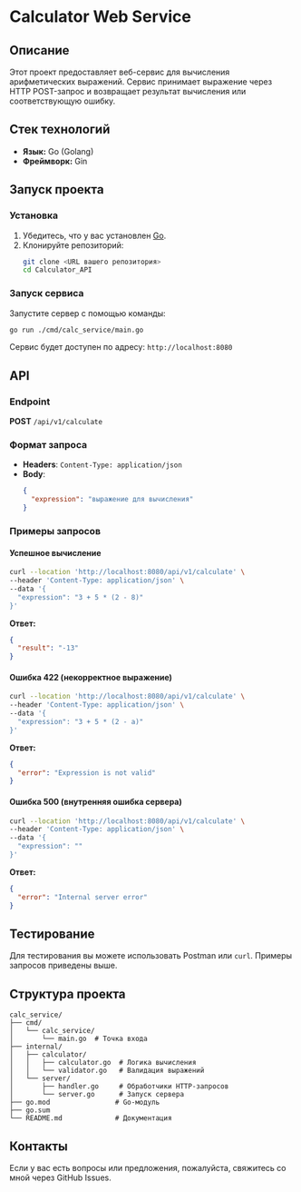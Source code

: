 # Calculator Web Service

## Описание
Этот проект предоставляет веб-сервис для вычисления арифметических выражений. Сервис принимает выражение через HTTP POST-запрос и возвращает результат вычисления или соответствующую ошибку.

## Стек технологий
- **Язык:** Go (Golang)
- **Фреймворк:** Gin

## Запуск проекта

### Установка
1. Убедитесь, что у вас установлен [Go](https://go.dev/dl/).
2. Клонируйте репозиторий:
   ```bash
   git clone <URL вашего репозитория>
   cd Calculator_API
   ```

### Запуск сервиса
Запустите сервер с помощью команды:
```bash
go run ./cmd/calc_service/main.go
```

Сервис будет доступен по адресу: `http://localhost:8080`

## API

### Endpoint
**POST** `/api/v1/calculate`

### Формат запроса
- **Headers**: `Content-Type: application/json`
- **Body**:
  ```json
  {
    "expression": "выражение для вычисления"
  }
  ```
  
### Примеры запросов

#### Успешное вычисление
```bash
curl --location 'http://localhost:8080/api/v1/calculate' \
--header 'Content-Type: application/json' \
--data '{
  "expression": "3 + 5 * (2 - 8)"
}'
```
**Ответ:**
```json
{
  "result": "-13"
}
```

#### Ошибка 422 (некорректное выражение)
```bash
curl --location 'http://localhost:8080/api/v1/calculate' \
--header 'Content-Type: application/json' \
--data '{
  "expression": "3 + 5 * (2 - a)"
}'
```
**Ответ:**
```json
{
  "error": "Expression is not valid"
}
```

#### Ошибка 500 (внутренняя ошибка сервера)
```bash
curl --location 'http://localhost:8080/api/v1/calculate' \
--header 'Content-Type: application/json' \
--data '{
  "expression": ""
}'
```
**Ответ:**
```json
{
  "error": "Internal server error"
}
```

## Тестирование
Для тестирования вы можете использовать Postman или `curl`. Примеры запросов приведены выше.

## Структура проекта
```
calc_service/
├── cmd/
│   └── calc_service/
│       └── main.go  # Точка входа
├── internal/
│   ├── calculator/
│   │   ├── calculator.go  # Логика вычисления
│   │   └── validator.go   # Валидация выражений
│   └── server/
│       ├── handler.go     # Обработчики HTTP-запросов
│       └── server.go      # Запуск сервера
├── go.mod                # Go-модуль
├── go.sum
└── README.md             # Документация
```

## Контакты
Если у вас есть вопросы или предложения, пожалуйста, свяжитесь со мной через GitHub Issues.

